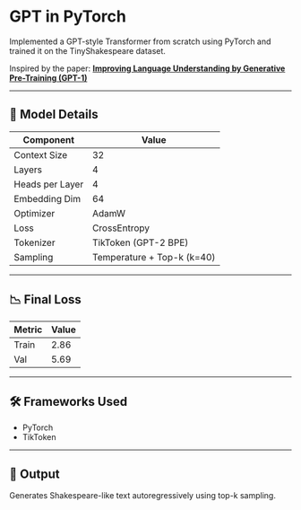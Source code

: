 # GPT in PyTorch

Implemented a GPT-style Transformer from scratch using PyTorch and trained it on the TinyShakespeare dataset.

Inspired by the paper:
**[Improving Language Understanding by Generative Pre-Training (GPT-1)](https://cdn.openai.com/research-covers/language-unsupervised/language_understanding_paper.pdf)**

---

## 🔢 Model Details

| Component       | Value                      |
| --------------- | -------------------------- |
| Context Size    | 32                         |
| Layers          | 4                          |
| Heads per Layer | 4                          |
| Embedding Dim   | 64                         |
| Optimizer       | AdamW                      |
| Loss            | CrossEntropy               |
| Tokenizer       | TikToken (GPT-2 BPE)       |
| Sampling        | Temperature + Top-k (k=40) |

---

## 📉 Final Loss

| Metric | Value |
| ------ | ----- |
| Train  | 2.86  |
| Val    | 5.69  |

---

## 🛠 Frameworks Used

* PyTorch
* TikToken

---

## 📝 Output

Generates Shakespeare-like text autoregressively using top-k sampling.




